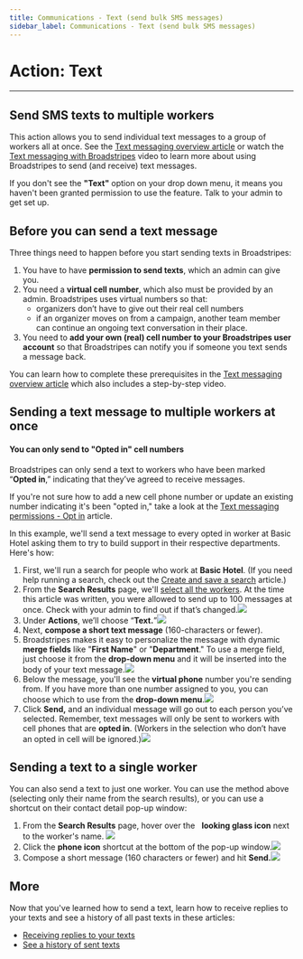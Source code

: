 ```yaml
---
title: Communications - Text (send bulk SMS messages)
sidebar_label: Communications - Text (send bulk SMS messages)
---
```


# Action: Text

* * *

## Send SMS texts to multiple workers

This action allows you to send individual text messages to a group of workers all at once. See the [Text messaging overview article](https://help.broadstripes.com/videos/text-messaging-with-broadstripes-video/) or watch the [Text messaging with Broadstripes](https://help.broadstripes.com/help-articles/using-broadstripes/working-with-search-results/text-messaging-with-broadstripes/) video to learn more about using Broadstripes to send (and receive) text messages.

If you don't see the **"Text"** option on your drop down menu, it means you haven't been granted permission to use the feature. Talk to your admin to get set up.

## Before you can send a text message

Three things need to happen before you start sending texts in Broadstripes:

1. You have to have **permission to send texts**, which an admin can give you.
2. You need a **virtual cell number**, which also must be provided by an admin. Broadstripes uses virtual numbers so that:
    - organizers don’t have to give out their real cell numbers
    - if an organizer moves on from a campaign, another team member can continue an ongoing text conversation in their place.
3. You need to **add your own (real) cell number to your Broadstripes user account** so that Broadstripes can notify you if someone you text sends a message back.

You can learn how to complete these prerequisites in the [Text messaging overview article](https://help.broadstripes.com/help-articles/using-broadstripes/messaging/text-messaging/) which also includes a step-by-step video.

## Sending a text message to multiple workers at once

#### You can only send to "Opted in" cell numbers

Broadstripes can only send a text to workers who have been marked “**Opted in**,” indicating that they’ve agreed to receive messages.

If you're not sure how to add a new cell phone number or update an existing number indicating it's been "opted in," take a look at the [Text messaging permissions - Opt in](https://help.broadstripes.com/help-articles/using-broadstripes/working-with-search-results/text-messaging-opted-in-permissions/) article.

In this example, we'll send a text message to every opted in worker at Basic Hotel asking them to try to build support in their respective departments. Here's how:

1. First, we'll run a search for people who work at **Basic Hotel**. (If you need help running a search, check out the [Create and save a search](https://help.broadstripes.com/help-articles/using-broadstripes/customize/create-and-save-a-search/) article.)
2. From the **Search Results** page, we'll [select all the workers](/help-articles/using-broadstripes/working-with-search-results/selecting-deselecting-contacts/#ftoc-heading-2). At the time this article was written, you were allowed to send up to 100 messages at once. Check with your admin to find out if that’s changed.![](/images/communications//Text_Send_Select_Workers.png)
3. Under **Actions**, we’ll choose “**Text.**”![](/images/communications//Text_Send_Actions.png)
4. Next, **compose a short text message** (160-characters or fewer).
5. Broadstripes makes it easy to personalize the message with dynamic **merge fields** like "**First Name**" or "**Department**." To use a merge field, just choose it from the **drop-down menu** and it will be inserted into the body of your text message.![](/images/communications//Text_Send_Dynamic_Merge.png)
6. Below the message, you'll see the **virtual phone** number you're sending from. If you have more than one number assigned to you, you can choose which to use from the **drop-down menu**.![](/images/communications//Text_Send_VirtPhone.png)
7. Click **Send,** and an individual message will go out to each person you’ve selected. Remember, text messages will only be sent to workers with cell phones that are **opted in**. (Workers in the selection who don’t have an opted in cell will be ignored.)![](/images/communications//Text_Send_Complete.png)

## Sending a text to a single worker

You can also send a text to just one worker. You can use the method above (selecting only their name from the search results), or you can use a shortcut on their contact detail pop-up window:

1. From the **Search Results** page, hover over the   **looking glass icon** next to the worker's name.
![](/images/communications//Text_Send_1Msg.png)
2. Click the **phone icon** shortcut at the bottom of the pop-up window.![](/images/communications//Text_Send_1MsgIcon.png)
3. Compose a short message (160 characters or fewer) and hit **Send.![](/images/communications//Text_Send_1MsgComplete.png)**

## More

Now that you've learned how to send a text, learn how to receive replies to your texts and see a history of all past texts in these articles:

- [Receiving replies to your texts](https://help.broadstripes.com/help-articles/using-broadstripes/working-with-search-results/text-messaging/)
- [See a history of sent texts](https://help.broadstripes.com/help-articles/using-broadstripes/working-with-search-results/text-messaging/)